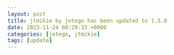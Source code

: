 ```yaml
---
layout: post
title: jtmikie by jotego has been updated to 1.5.0
date: 2023-11-24 08:29:33 +0000
categories: [jotego, jtmikie]
tags: [update]
---
```



